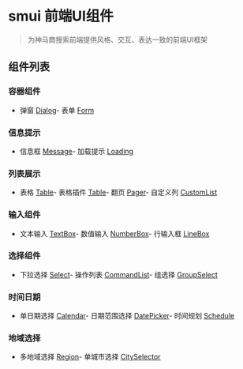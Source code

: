 # smui 前端UI组件

> 为神马商搜索前端提供风格、交互、表达一致的前端UI框架

## 组件列表

### 容器组件

- 弹窗 [Dialog](#!/demo/Dialog)- 表单 [Form](#!/demo/Form)

### 信息提示
- 信息框 [Message](#!/demo/Message)- 加载提示 [Loading](#!/smui/Loading)

### 列表展示
- 表格 [Table](#!/demo/Table)- 表格插件 [Table](#!/demo/Table)- 翻页 [Pager](#!/demo/Message)- 自定义列 [CustomList](#!/smui/CustomList)

### 输入组件
- 文本输入 [TextBox](#!/smui/TextBox)- 数值输入 [NumberBox](#!/smui/NumberBox)- 行输入框 [LineBox](#!/smui/LineBox)

### 选择组件
- 下拉选择 [Select](#!/smui/Select)- 操作列表 [CommandList](#!/smui/CommandList)- 组选择 [GroupSelect](#!/smui/GroupSelect)

### 时间日期
- 单日期选择 [Calendar](#!/demo/Calendar)- 日期范围选择 [DatePicker](#!/demo/Calendar)- 时间规划 [Schedule](#!/demo/Calendar)

### 地域选择
- 多地域选择 [Region](#!/demo/Region)- 单城市选择 [CitySelector](#!/demo/Region)

